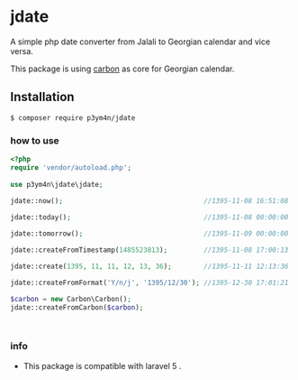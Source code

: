 # jdate

A simple php date converter from Jalali to Georgian calendar and vice versa.

This package is using [carbon](https://github.com/briannesbitt/carbon) as core for Georgian calendar.

## Installation

```
$ composer require p3ym4n/jdate
```

### how to use
 
```php
<?php
require 'vendor/autoload.php';
 
use p3ym4n\jdate\jdate;
 
jdate::now();                                   //1395-11-08 16:51:08

jdate::today();                                 //1395-11-08 00:00:00

jdate::tomorrow();                              //1395-11-09 00:00:00

jdate::createFromTimestamp(1485523813);         //1395-11-08 17:00:13

jdate::create(1395, 11, 11, 12, 13, 36);        //1395-11-11 12:13:36

jdate::createFromFormat('Y/n/j', '1395/12/30'); //1395-12-30 17:01:21

$carbon = new Carbon\Carbon();
jdate::createFromCarbon($carbon);




 ```

### info

- This package is compatible with laravel 5 .
 